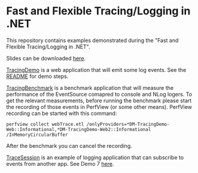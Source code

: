 # Fast and Flexible Tracing/Logging in .NET

This repository contains examples demonstrated during the "Fast and Flexible Tracing/Logging in .NET".

Slides can be downloaded [here](FastFlexibleLoggingTracingdotNET.pdf).

[TracingDemo](TracingDemo) is a web application that will emit some log events. See the [README](TracingDemo/README.md) for demo steps.

[TracingBenchmark](TracingBenchmark) is a benchmark application that will measure the performance of the EventSource comapred to console and NLog logers. To get the relevant measurements, before running the benchmark please start the recording of those events in PerfView (or some other means). PerfView recording can be started with this command:

    perfview collect webTrace.etl /onlyProviders=*DM-TracingDemo-Web::Informational,*DM-TracingDemo-Web2::Informational /InMemoryCircularBuffer

After the benchmark you can cancel the recording.

[TraceSession](TraceSession) is an example of logging application that can subscribe to events from another app. See Demo 7 [here](TracingDemo/README.md).
